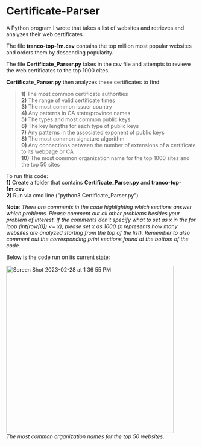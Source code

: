 # Certificate-Parser

A Python program I wrote that takes a list of websites and retrieves and analyzes their web certificates.

The file **tranco-top-1m.csv** contains the top million most popular websites and orders them by descending popularity. 

The file **Certificate_Parser.py** takes in the csv file and attempts to revieve the web certificates to the top 1000 cites. 

**Certificate_Parser.py** then analyzes these certificates to find: <br>
> **1)** The most common certificate authorities <br>
  **2)** The range of valid certificate times <br>
  **3)** The most common issuer country <br> 
  **4)** Any patterns in CA state/province names <br>
  **5)** The types and most common public keys <br>
  **6)** The key lengths for each type of public keys <br>
  **7)** Any patterns in the associated exponent of public keys <br>
  **8)** The most common signature algorithm <br>
  **9)** Any connections between the number of extensions of a certificate to its webpage or CA <br>
  **10)** The most common organization name for the top 1000 sites and the top 50 sites

To run this code: <br>
  **1)** Create a folder that contains **Certificate_Parser.py** and **tranco-top-1m.csv** <br>
  **2)** Run via cmd line ("python3 Certificate_Parser.py")
  
**Note**: *There are comments in the code highlighting which sections answer which problems. Please comment out all other problems besides your problem of interest. If the comments don't specify what to set as x in the for loop (int(row[0]) <= x), please set x as 1000 (x represents how many websites are analyzed starting from the top of the list). Remember to also comment out the corresponding print sections found at the bottom of the code.*

Below is the code run on its current state:

<img width="444" alt="Screen Shot 2023-02-28 at 1 36 55 PM" src="https://user-images.githubusercontent.com/125074849/221960331-728acf8e-d9bb-46fc-868b-70ef91429767.png"> <br> *The most common organization names for the top 50 websites.*
